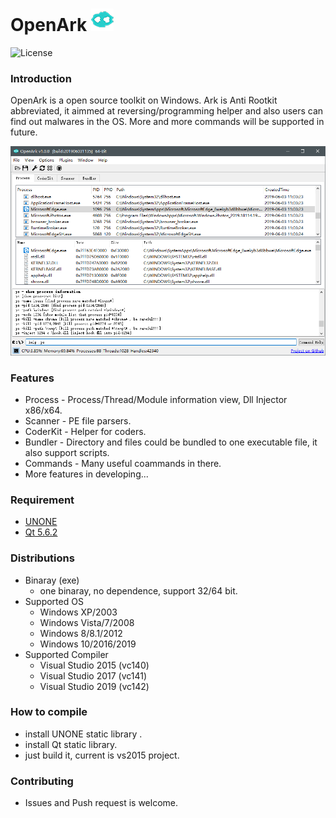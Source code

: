 # OpenArk ![image](doc/resources/logo.png)

![License](https://img.shields.io/badge/License-LGPL-green.svg)

### Introduction
OpenArk is a open source toolkit on Windows. Ark is Anti Rootkit abbreviated, it aimmed at reversing/programming helper and also users can find out malwares in the OS. More and more commands will be supported in future.

![image](doc/resources/snapshot.png)

### Features
* Process - Process/Thread/Module information view, Dll Injector x86/x64.
* Scanner - PE file parsers.
* CoderKit - Helper for coders.
* Bundler - Directory and files could be bundled to one executable file, it also support scripts.
* Commands - Many useful coammands in there.
* More features in developing...

### Requirement
* [UNONE](https://github.com/BlackINT3/none)
* [Qt 5.6.2](https://download.qt.io/official_releases/qt/5.6/5.6.2/)

### Distributions
* Binaray (exe)
  * one binaray, no dependence, support 32/64 bit.
* Supported OS
  * Windows XP/2003
  * Windows Vista/7/2008
  * Windows 8/8.1/2012
  * Windows 10/2016/2019
* Supported Compiler
  * Visual Studio 2015 (vc140)
  * Visual Studio 2017 (vc141)
  * Visual Studio 2019 (vc142)

### How to compile
* install UNONE static library .
* install Qt static library.
* just build it, current is vs2015 project.

### Contributing
  * Issues and Push request is welcome.